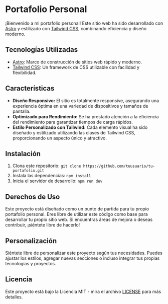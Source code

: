 # Portafolio Personal

¡Bienvenido a mi portafolio personal! Este sitio web ha sido desarrollado con [Astro](https://astro.build/) y estilizado con [Tailwind CSS](https://tailwindcss.com/), combinando eficiencia y diseño moderno.

## Tecnologías Utilizadas

- [Astro](https://astro.build/): Marco de construcción de sitios web rápido y moderno.
- [Tailwind CSS](https://tailwindcss.com/): Un framework de CSS utilizable con facilidad y flexibilidad.

## Características

- **Diseño Responsivo:** El sitio es totalmente responsive, asegurando una experiencia óptima en una variedad de dispositivos y tamaños de pantalla.
- **Optimizado para Rendimiento:** Se ha prestado atención a la eficiencia del rendimiento para garantizar tiempos de carga rápidos.
- **Estilo Personalizado con Tailwind:** Cada elemento visual ha sido diseñado y estilizado utilizando las clases de Tailwind CSS, proporcionando un aspecto único y atractivo.

## Instalación

1. Clona este repositorio: `git clone https://github.com/tuusuario/tu-portafolio.git`
2. Instala las dependencias: `npm install`
3. Inicia el servidor de desarrollo: `npm run dev`

## Derechos de Uso

Este proyecto está diseñado como un punto de partida para tu propio portafolio personal. Eres libre de utilizar este código como base para desarrollar tu propio sitio web. Si encuentras áreas de mejora o deseas contribuir, ¡siéntete libre de hacerlo!

## Personalización

Siéntete libre de personalizar este proyecto según tus necesidades. Puedes ajustar los estilos, agregar nuevas secciones o incluso integrar tus propias tecnologías y proyectos.

## Licencia

Este proyecto está bajo la Licencia MIT - mira el archivo [LICENSE](LICENSE) para más detalles.
